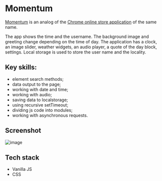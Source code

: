 # Momentum

[Momentum](https://alesia-abaeva-momentum.netlify.app/) is an analog of the [Chrome online store application](https://chrome.google.com/webstore/detail/momentum/laookkfknpbbblfpciffpaejjkokdgca?hl=ru) of the same name. 

The app shows the time and the username. The background image and greeting change depending on the time of day.
The application has a clock, an image slider, weather widgets, an audio player, a quote of the day block, settings. Local storage is used to store the user name and the locality.

## Key skills:
- element search methods;
- data output to the page;
- working with date and time;
- working with audio;
- saving data to localstorage;
- using recursive setTimeout;
- dividing js code into modules;
- working with asynchronous requests.

## Screenshot

![image](https://github.com/Alesia-Abaeva/momentum/assets/101274979/902b6dda-e672-47e2-a767-905b454ea2b4)


## Tech stack

- Vanilla JS
- CSS






